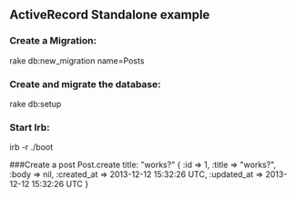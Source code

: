## ActiveRecord Standalone example

### Create a Migration:
rake db:new_migration name=Posts

### Create and migrate the database:
rake db:setup

### Start Irb:
irb -r ./boot

###Create a post
    Post.create title: "works?"
    {
                :id => 1,
             :title => "works?",
              :body => nil,
        :created_at => 2013-12-12 15:32:26 UTC,
        :updated_at => 2013-12-12 15:32:26 UTC
    }
